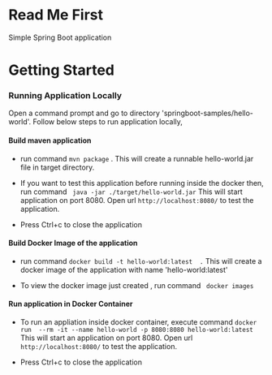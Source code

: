 # Read Me First
 Simple Spring Boot application 

# Getting Started

### Running Application Locally
Open a command prompt and go to directory 'springboot-samples/hello-world'. Follow below steps to run application locally,

#### Build maven application

* run command ``` mvn package ``` . This will create a runnable hello-world.jar file in target directory.

* If you want to test this application before running inside the docker then, run command 
	``` java -jar ./target/hello-world.jar```
  This will start application on port 8080. Open url 
  ``` http://localhost:8080/ ``` to test the application.

* Press Ctrl+c to close the application

#### Build Docker Image of the  application

* run command ``` docker build -t hello-world:latest  . ```  This will create a docker image of the application with name  'hello-world:latest'

* To view the docker image just created , run command ``` docker images```

#### Run application in Docker Container

* To run an appliation inside docker container, execute command
``` docker run  --rm -it --name hello-world -p 8080:8080 hello-world:latest ``` 
This will start an application on port 8080. Open url 
  ``` http://localhost:8080/ ``` to test the application.
 
* Press Ctrl+c to close the application
